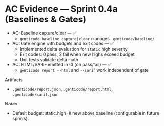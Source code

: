 # AC Evidence — Sprint 0.4a (Baselines & Gates)

- AC: Baseline capture/clear — ✅
  - `genticode baseline capture|clear` manages `.genticode/baseline/`
- AC: Gate engine with budgets and exit codes — ✅
  - Implemented delta evaluation for `static` high severity
  - Exit codes: 0 pass, 2 fail when new highs exceed budget
  - Unit tests validate delta math
- AC: HTML/SARIF emitted in CI (on pass/fail) — ✅
  - `genticode report --html` and `--sarif` work independent of gate

Artifacts
- `.genticode/report.json`, `.genticode/report.html`, `.genticode/sarif.json`

Notes
- Default budget: static.high=0 new above baseline (configurable in future sprints).
